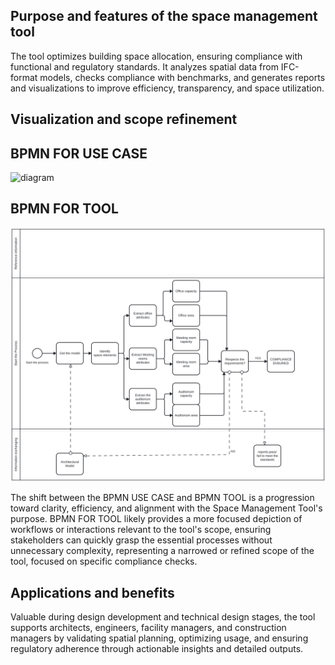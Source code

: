 ## Purpose and features of the space management tool
The tool optimizes building space allocation, ensuring compliance with functional and regulatory standards. It analyzes spatial data from IFC-format models, checks compliance with benchmarks, and generates reports and visualizations to improve efficiency, transparency, and space utilization.
## Visualization and scope refinement
## BPMN FOR USE CASE 
![diagram](https://github.com/user-attachments/assets/fee9b707-b160-4ce1-8003-27b01b9902d4)

## BPMN FOR TOOL
 ![diagram](https://github.com/Ajad2024/Group8/blob/83df75d7ab708c9083fafa6a3e9f0a68a58527d5/A3/BPMN%20FOR%20TOOL-Group08.svg)
 
The shift between the BPMN USE CASE and BPMN TOOL is a progression toward clarity, efficiency, and alignment with the Space Management Tool's purpose. BPMN FOR TOOL likely provides a more focused depiction of workflows or interactions relevant to the tool's scope, ensuring stakeholders can quickly grasp the essential processes without unnecessary complexity, representing a narrowed or refined scope of the tool, focused on specific compliance checks.

## Applications and benefits
Valuable during design development and technical design stages, the tool supports architects, engineers, facility managers, and construction managers by validating spatial planning, optimizing usage, and ensuring regulatory adherence through actionable insights and detailed outputs.



